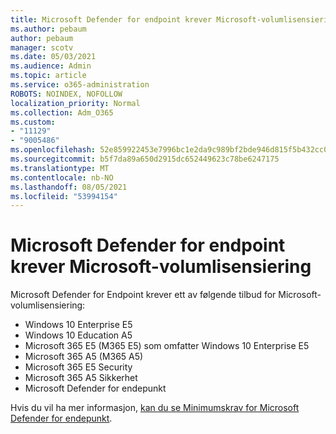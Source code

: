```yaml
---
title: Microsoft Defender for endpoint krever Microsoft-volumlisensiering
ms.author: pebaum
author: pebaum
manager: scotv
ms.date: 05/03/2021
ms.audience: Admin
ms.topic: article
ms.service: o365-administration
ROBOTS: NOINDEX, NOFOLLOW
localization_priority: Normal
ms.collection: Adm_O365
ms.custom:
- "11129"
- "9005486"
ms.openlocfilehash: 52e859922453e7996bc1e2da9c989bf2bde946d815f5b432cc079d94feca4b9b
ms.sourcegitcommit: b5f7da89a650d2915dc652449623c78be6247175
ms.translationtype: MT
ms.contentlocale: nb-NO
ms.lasthandoff: 08/05/2021
ms.locfileid: "53994154"
---
```

# <a name="microsoft-defender-for-endpoint-requires-microsoft-volume-licensing"></a>Microsoft Defender for endpoint krever Microsoft-volumlisensiering

Microsoft Defender for Endpoint krever ett av følgende tilbud for Microsoft-volumlisensiering:

- Windows 10 Enterprise E5
- Windows 10 Education A5
- Microsoft 365 E5 (M365 E5) som omfatter Windows 10 Enterprise E5
- Microsoft 365 A5 (M365 A5)
- Microsoft 365 E5 Security
- Microsoft 365 A5 Sikkerhet
- Microsoft Defender for endepunkt

Hvis du vil ha mer informasjon, [kan du se Minimumskrav for Microsoft Defender for endepunkt](https://docs.microsoft.com/microsoft-365/security/defender-endpoint/minimum-requirements).